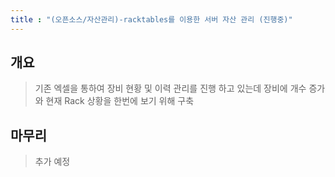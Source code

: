 ```yaml
---
title : "(오픈소스/자산관리)-racktables를 이용한 서버 자산 관리 (진행중)"
---
```


## 개요
>기존 엑셀을 통하여 장비 현황 및 이력 관리를 진행 하고 있는데 장비에 개수 증가와 현재 Rack 상황을 한번에 보기 위해 구축

## 마무리
>추가 예정
